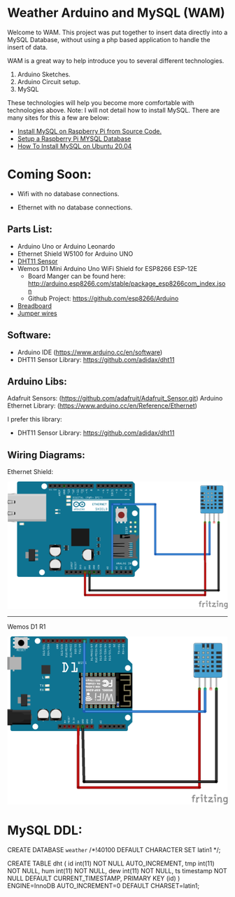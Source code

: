 # Weather Arduino and MySQL (WAM)

Welcome to WAM. This project was put together to insert data directly into a MySQL Database,
without using a php based application to handle the insert of data.

WAM is a great way to help introduce you to several different technologies.

 1. Arduino Sketches.
 2. Arduino Circuit setup.
 3. MySQL

 These technologies will help you become more comfortable with technologies above. Note: I will
 not detail how to install MySQL. There are many sites for this a few are below:

 - [Install MySQL on Raspberry Pi from Source Code.](https://www.percona.com/community-blog/2019/08/01/how-to-build-a-percona-server-stack-on-a-raspberry-pi-3/)
 - [Setup a Raspberry Pi MYSQL Database](https://pimylifeup.com/raspberry-pi-mysql/)
 - [How To Install MySQL on Ubuntu 20.04](https://www.digitalocean.com/community/tutorials/how-to-install-mysql-on-ubuntu-20-04)

 <h1>Coming Soon:</h1>

 - Wifi with no database connections.

 - Ethernet with no database connections.

## Parts List:
  - Arduino Uno or Arduino Leonardo
  - Ethernet Shield W5100 for Arduino UNO
  - [DHT11 Sensor](https://www.amazon.com/KeeYees-Temperature-Humidity-Single-Bus-Raspberry/dp/B07V5MTQJG/ref=sr_1_4?crid=WGA2J1ZTPJB1&dchild=1&keywords=dht11+sensor&qid=1617229571&s=industrial&sprefix=DHT11%2Cindustrial%2C166&sr=1-4)
  - Wemos D1 Mini Arduino Uno WiFi Shield for ESP8266 ESP-12E
      - Board Manger can be found here: http://arduino.esp8266.com/stable/package_esp8266com_index.json
      - Github Project: https://github.com/esp8266/Arduino
  - [Breadboard](https://www.amazon.com/Pcs-MCIGICM-Points-Solderless-Breadboard/dp/B07PCJP9DY/ref=sr_1_2?crid=15JNDDF7ZVFJT&dchild=1&keywords=breadboard&qid=1617229330&s=industrial&sprefix=breadbboards%2Caps%2C163&sr=1-2)
  - [Jumper wires](https://www.amazon.com/Elegoo-EL-CP-004-Multicolored-Breadboard-arduino/dp/B01EV70C78/ref=sr_1_4?crid=2EXHES7CLPLS5&dchild=1&keywords=jumper+wires&qid=1617229476&s=industrial&sprefix=ju%2Cindustrial%2C176&sr=1-4)


## Software:
  - Arduino IDE (https://www.arduino.cc/en/software)
  - DHT11 Sensor Library: https://github.com/adidax/dht11

## Arduino Libs:

Adafruit Sensors: (https://github.com/adafruit/Adafruit_Sensor.git)
Arduino Ethernet Library: (https://www.arduino.cc/en/Reference/Ethernet)

I prefer this library:
  - DHT11 Sensor Library: https://github.com/adidax/dht11

## Wiring Diagrams:


Ethernet Shield:

![Wiring Diagram Ethernet Shield](https://github.com/cetanhota/wam/blob/main/images/ethernet-shield.png)
 <hr>

 Wemos D1 R1

![Wemos D1 R1](https://github.com/cetanhota/wam/blob/main/images/wemos-d1-r1-dht.png)

# MySQL DDL:

CREATE DATABASE `weather` /*!40100 DEFAULT CHARACTER SET latin1 */;

CREATE TABLE dht (
  id int(11) NOT NULL AUTO_INCREMENT,
  tmp int(11) NOT NULL,
  hum int(11) NOT NULL,
  dew int(11) NOT NULL,
  ts timestamp NOT NULL DEFAULT CURRENT_TIMESTAMP,
  PRIMARY KEY (id)
) ENGINE=InnoDB AUTO_INCREMENT=0 DEFAULT CHARSET=latin1;

